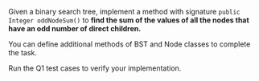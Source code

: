 Given a binary search tree,
implement a method with signature
`public Integer oddNodeSum()` to 
**find the sum of the values of all the nodes that have an odd number of direct children.**

You can define additional methods of BST and Node classes to complete the task.

Run the Q1 test cases to verify your implementation.
